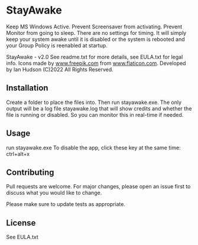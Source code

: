 # StayAwake

Keep MS Windows Active. Prevent Screensaver from activating. Prevent Monitor from going to sleep. There are no settings for timing. It will simply keep your system awake until it is disabled or the system is rebooted and your Group Policy is reenabled at startup.

StayAwake - v2.0
See readme.txt for more details, see EULA.txt for legal info.
Icons made by www.freepik.com from www.flaticon.com.
Developed by Ian Hudson (C)2022 All Rights Reserved.

## Installation

Create a folder to place the files into. Then run stayawake.exe.
The only output will be a log file stayawake.log that will show credits and whether the file is running or disabled. So you can monitor this in real-time if needed.

## Usage

run stayawake.exe
To disable the app, click these key at the same time:
ctrl+alt+x

## Contributing
Pull requests are welcome. For major changes, please open an issue first to discuss what you would like to change.

Please make sure to update tests as appropriate.

## License
See EULA.txt

